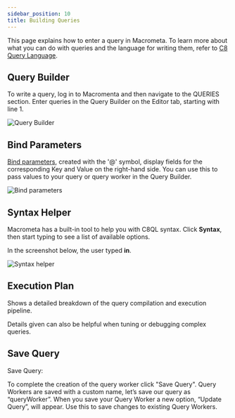 ```yaml
---
sidebar_position: 10
title: Building Queries
---
```


This page explains how to enter a query in Macrometa. To learn more about what you can do with queries and the language for writing them, refer to [C8 Query Language](c8ql/../index.md).

## Query Builder

To write a query, log in to Macromenta and then navigate to the QUERIES section. Enter queries in the Query Builder on the Editor tab, starting with line 1.

![Query Builder](/img/queries/query-builder.png)

## Bind Parameters

[Bind parameters](fundamentals.md#bind-parameters), created with the '@' symbol, display fields for the corresponding Key and Value on the right-hand side. You can use this to pass values to your query or query worker in the Query Builder.

![Bind parameters](/img/queries/bind-parameters.png)

## Syntax Helper

Macrometa has a built-in tool to help you with C8QL syntax. Click **Syntax**, then start typing to see a list of available options.

In the screenshot below, the user typed **in**.

![Syntax helper](/img/queries/syntax-helper.png)

## Execution Plan

Shows a detailed breakdown of the query compilation and execution pipeline.

Details given can also be helpful when tuning or debugging complex queries.

## Save Query

Save Query:

To complete the creation of the query worker click "Save Query". Query Workers are saved with a custom name, let’s save our query as “queryWorker”. When you save your Query Worker a new option, “Update Query”, will appear. Use this to save changes to existing Query Workers.
